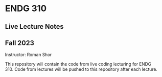 # ENDG 310
## Live Lecture Notes
## Fall 2023

Instructor: Roman Shor

This repository will contain the code from live coding lecturing for ENDG 310.  Code from lectures will be pushed to this repository after each lecture.
